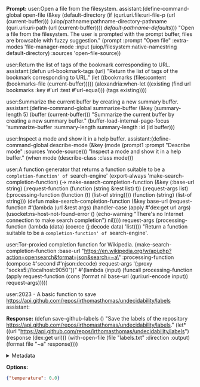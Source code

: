 **Prompt:**
user:Open a file from the filesystem.
assistant:(define-command-global open-file
(&key
 (default-directory
  (if (quri.uri.file:uri-file-p (url (current-buffer)))
      (uiop/pathname:pathname-directory-pathname
       (quri.uri:uri-path (url (current-buffer))))
      *default-pathname-defaults*)))
"Open a file from the filesystem.
The user is prompted with the prompt buffer, files are browsable with
fuzzy suggestion."
(prompt :prompt "Open file" :extra-modes 'file-manager-mode :input
        (uiop/filesystem:native-namestring default-directory) :sources
        'open-file-source))


user:Return the list of tags of the bookmark corresponding to URL.
assistant:(defun url-bookmark-tags (url)
"Return the list of tags of the bookmark corresponding to URL."
(let ((bookmarks (files:content (bookmarks-file (current-buffer)))))
(alexandria:when-let ((existing
                       (find url bookmarks :key #'url :test #'url-equal)))
  (tags existing))))


user:Summarize the current buffer by creating a new summary buffer.
assistant:(define-command-global summarize-buffer
(&key (summary-length 5) (buffer (current-buffer)))
"Summarize the current buffer by creating a new summary buffer."
(buffer-load-internal-page-focus 'summarize-buffer :summary-length
                                summary-length :id (id buffer)))

user:Inspect a mode and show it in a help buffer.
assistant:(define-command-global describe-mode
(&key (mode (prompt1 :prompt "Describe mode" :sources 'mode-source)))
"Inspect a mode and show it in a help buffer."
(when mode (describe-class :class mode)))



user:A function generator that returns a function suitable to be a `completion-function' of `search-engine'
(export-always 'make-search-completion-function)
(-> make-search-completion-function
    (&key (:base-url string)
          (:request-function (function (string &rest list) t))
          (:request-args list)
          (:processing-function (function (t) (list-of string))))
    (function (string) (list-of string)))
(defun make-search-completion-function (&key base-url
                                          (request-function
                                          #'(lambda (url &rest args)
                                              (handler-case (apply #'dex:get url args)
                                                (usocket:ns-host-not-found-error ()
                                                  (echo-warning "There's no Internet connection to make search completion")
                                                  nil))))
                                          request-args
                                          (processing-function (lambda (data) (coerce (j:decode data) 'list))))
  "Return a function suitable to be a `completion-function' of `search-engine'.


user:Tor-proxied completion function for Wikipedia.
(make-search-completion-function
:base-url \"https://en.wikipedia.org/w/api.php?action=opensearch&format=json&search=~a\"
:processing-function (compose #'second #'njson:decode)
:request-args '(:proxy \"socks5://localhost:9050\"))"
  #'(lambda (input)
      (funcall processing-function
              (apply request-function
                      (cons (format nil base-url (quri:url-encode input))
                            request-args)))))

                            
user:2023 - A basic function to save  https://api.github.com/repos/irthomasthomas/undecidability/labels
assistant:


**Response:**
(defun save-github-labels ()
  "Save the labels of the repository https://api.github.com/repos/irthomasthomas/undecidability/labels."
  (let* ((url "https://api.github.com/repos/irthomasthomas/undecidability/labels")
         (response (dex:get url)))
    (with-open-file (file "labels.txt" :direction :output)
      (format file "~a" response))))


<details><summary>Metadata</summary>

- Duration: 3480 ms
- Datetime: 2023-12-06T14:08:59.660120
- Model: gpt-3.5-turbo-0613

</details>

**Options:**
```json
{"temperature": 0.0}
```

